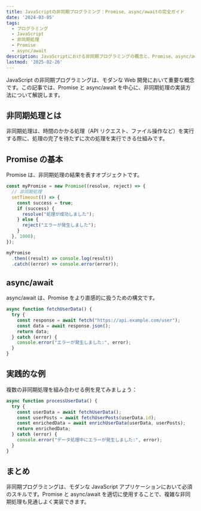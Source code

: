 ```yaml
---
title: JavaScriptの非同期プログラミング：Promise、async/awaitの完全ガイド
date: '2024-03-05'
tags:
  - プログラミング
  - JavaScript
  - 非同期処理
  - Promise
  - async/await
description: JavaScriptにおける非同期プログラミングの概念と、Promise、async/awaitを使用した実装方法について詳しく解説します。
lastmod: '2025-02-26'
---
```


JavaScript の非同期プログラミングは、モダンな Web 開発において重要な概念です。この記事では、Promise と async/await を中心に、非同期処理の実装方法について解説します。

## 非同期処理とは

非同期処理は、時間のかかる処理（API リクエスト、ファイル操作など）を実行する際に、処理の完了を待たずに次の処理を実行できる仕組みです。

## Promise の基本

Promise は、非同期処理の結果を表すオブジェクトです。

```javascript
const myPromise = new Promise((resolve, reject) => {
  // 非同期処理
  setTimeout(() => {
    const success = true;
    if (success) {
      resolve("処理が成功しました");
    } else {
      reject("エラーが発生しました");
    }
  }, 1000);
});

myPromise
  .then((result) => console.log(result))
  .catch((error) => console.error(error));
```

## async/await

async/await は、Promise をより直感的に扱うための構文です。

```javascript
async function fetchUserData() {
  try {
    const response = await fetch("https://api.example.com/user");
    const data = await response.json();
    return data;
  } catch (error) {
    console.error("エラーが発生しました:", error);
  }
}
```

## 実践的な例

複数の非同期処理を組み合わせる例を見てみましょう：

```javascript
async function processUserData() {
  try {
    const userData = await fetchUserData();
    const userPosts = await fetchUserPosts(userData.id);
    const enrichedData = await enrichUserData(userData, userPosts);
    return enrichedData;
  } catch (error) {
    console.error("データ処理中にエラーが発生しました:", error);
  }
}
```

## まとめ

非同期プログラミングは、モダンな JavaScript アプリケーションにおいて必須のスキルです。Promise と async/await を適切に使用することで、複雑な非同期処理も見通しよく実装できます。

